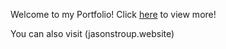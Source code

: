 Welcome to my Portfolio! Click [here](https://stroupjason.github.io) to view more!

You can also visit (jasonstroup.website)
